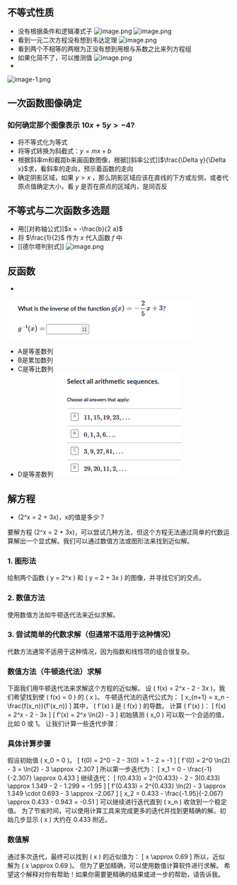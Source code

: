## 不等式性质
- 没有根据条件和逻辑凑式子
![image.png](https://s1.vika.cn/space/2024/06/08/edd9271eed6b4e9d9d94b53df82b9d34)
![image.png](https://s1.vika.cn/space/2024/06/08/4651b86956ad4339b00ccc558ec9bb15)
- 看到一元二次方程没有想到韦达定理
![image.png](https://s1.vika.cn/space/2024/06/08/d77bb8ed6d124a0ca92911a677add726)
- 看到两个不相等的两根为正没有想到用根与系数之比来列方程组
- 如果化简不了，可以推测值
![image.png](https://s1.vika.cn/space/2024/06/12/11883e80f03c4a5ebd6ecd464957b946)
- 
![image-1.png](https://s1.vika.cn/space/2024/06/12/239fe9097b8c4e26a726a04185da99e0)
## 一次函数图像确定
### 如何确定那个图像表示 $10x+5y>-4$?
- 将不等式化为等式
- 将等式转换为斜截式：$y=mx+b$
- 根据斜率m和截距b来画函数图像，根据[[斜率公式]]$\frac{\Delta y}{\Delta x}$求，看斜率的走向，预示着函数的走向
- 确定阴影区域，如果 $y>x$ ，那么阴影区域应该在直线的下方或左侧，或者代原点值确定大小，看 $y$ 是否在原点的区域内，是同否反
## 不等式与二次函数多选题
- 用[[对称轴公式]]$x = -\frac{b}{2 a}$
- 将 $\frac{1}{2}$ 作为 $x$ 代入函数 $f$ 中
- [[德尔塔判别式]]
![image.png](https://s1.vika.cn/space/2024/06/13/a18cb5d2833248c1bd43a32055e42e0e)
## 反函数
- 
![alt text](1718507988997.jpg)
- A是等差数列
- B是累加数列
- C是等比数列
- D是等差数列
![alt text](image-2.png)
## 解方程
- \(2^x = 2 + 3x\)，x的值是多少？

要解方程 \(2^x = 2 + 3x\)，可以尝试几种方法，但这个方程无法通过简单的代数运算解出一个显式解。我们可以通过数值方法或图形法来找到近似解。
### 1. 图形法
绘制两个函数 \( y = 2^x \) 和 \( y = 2 + 3x \) 的图像，并寻找它们的交点。
### 2. 数值方法
使用数值方法如牛顿迭代法来近似求解。
### 3. 尝试简单的代数求解（但通常不适用于这种情况）
代数方法通常不适用于这种情况，因为指数和线性项的组合很复杂。
### 数值方法（牛顿迭代法）求解
下面我们用牛顿迭代法来求解这个方程的近似解。
设 \( f(x) = 2^x - 2 - 3x \)，我们希望找到使 \( f(x) = 0 \) 的 \( x \)。
牛顿迭代法的迭代公式为：
\[ x_{n+1} = x_n - \frac{f(x_n)}{f'(x_n)} \]
其中， \( f'(x) \) 是 \( f(x) \) 的导数。
计算 \( f'(x) \)：
\[ f(x) = 2^x - 2 - 3x \]
\[ f'(x) = 2^x \ln(2) - 3 \]
初始猜测 \( x_0 \) 可以取一个合适的值，比如 0 或 1。
让我们计算一些迭代步骤：
### 具体计算步骤
假设初始值 \( x_0 = 0 \)。
\[ f(0) = 2^0 - 2 - 3(0) = 1 - 2 = -1 \]
\[ f'(0) = 2^0 \ln(2) - 3 = \ln(2) - 3 \approx -2.307 \]
所以第一步迭代为：
\[ x_1 = 0 - \frac{-1}{-2.307} \approx 0.433 \]
继续迭代：
\[ f(0.433) = 2^{0.433} - 2 - 3(0.433) \approx 1.349 - 2 - 1.299 = -1.95 \]
\[ f'(0.433) = 2^{0.433} \ln(2) - 3 \approx 1.349 \cdot 0.693 - 3 \approx -2.067 \]
\[ x_2 = 0.433 - \frac{-1.95}{-2.067} \approx 0.433 - 0.943 = -0.51 \]
可以继续进行迭代直到 \( x_n \) 收敛到一个稳定值。
为了节省时间，可以使用计算工具来完成更多的迭代并找到更精确的解。初始几步显示 \( x \) 大约在 0.433 附近。
### 数值解
通过多次迭代，最终可以找到 \( x \) 的近似值为：
\[ x \approx 0.69 \]
所以，近似解为 \( x \approx 0.69 \)。
但为了更加精确，可以使用数值计算软件进行求解。
希望这个解释对你有帮助！如果你需要更精确的结果或进一步的帮助，请告诉我。